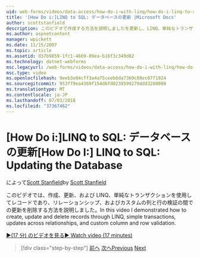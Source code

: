 ```yaml
---
uid: web-forms/videos/data-access/how-do-i-with-linq/how-do-i-linq-to-sql-updating-the-database
title: '[How Do i:]LINQ to SQL: データベースの更新 |Microsoft Docs'
author: scottstanfield
description: このビデオで作成する方法を説明しましたを更新し、LINQ、単純なトランザクションは、リレーションシップ、およびカスタムの列の間での更新を使用してレコードを削除し、.
ms.author: aspnetcontent
manager: wpickett
ms.date: 11/15/2007
ms.topic: article
ms.assetid: d37b9859-1fc1-4669-89ea-b16f3c349d82
ms.technology: dotnet-webforms
msc.legacyurl: /web-forms/videos/data-access/how-do-i-with-linq/how-do-i-linq-to-sql-updating-the-database
msc.type: video
ms.openlocfilehash: 9eeb3e84cff3a4a75ceeb6da7369c88ec07f1924
ms.sourcegitcommit: 953ff9ea4369f154d6fd0239599279ddd3280009
ms.translationtype: MT
ms.contentlocale: ja-JP
ms.lasthandoff: 07/03/2018
ms.locfileid: "37367462"
---
```

<a name="how-do-i-linq-to-sql-updating-the-database"></a><span data-ttu-id="14c97-103">[How Do i:]LINQ to SQL: データベースの更新</span><span class="sxs-lookup"><span data-stu-id="14c97-103">[How Do I:] LINQ to SQL: Updating the Database</span></span>
====================
<span data-ttu-id="14c97-104">によって[Scott Stanfield](https://github.com/scottstanfield)</span><span class="sxs-lookup"><span data-stu-id="14c97-104">by [Scott Stanfield](https://github.com/scottstanfield)</span></span>

<span data-ttu-id="14c97-105">このビデオでは、作成、更新、および LINQ、単純なトランザクションを使用してレコードであり、リレーションシップ、およびカスタムの列と行の検証の間での更新を削除する方法を説明しました。</span><span class="sxs-lookup"><span data-stu-id="14c97-105">In this video I demonstrated how to create, update and delete records through LINQ, simple transactions, updates across relationships, and custom column and row validation.</span></span>

[<span data-ttu-id="14c97-106">&#9654;(17 分) のビデオを見る</span><span class="sxs-lookup"><span data-stu-id="14c97-106">&#9654; Watch video (17 minutes)</span></span>](https://channel9.msdn.com/Blogs/ASP-NET-Site-Videos/how-do-i-linq-to-sql-updating-the-database)

> [!div class="step-by-step"]
> <span data-ttu-id="14c97-107">[前へ](how-do-i-linq-to-sql-querying-the-database.md)
> [次へ](how-do-i-linq-to-sql-linqdatasource.md)</span><span class="sxs-lookup"><span data-stu-id="14c97-107">[Previous](how-do-i-linq-to-sql-querying-the-database.md)
[Next](how-do-i-linq-to-sql-linqdatasource.md)</span></span>
